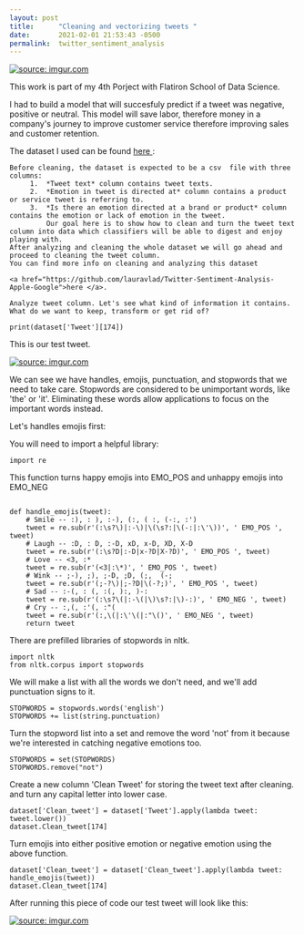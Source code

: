 ```yaml
---
layout: post
title:      "Cleaning and vectorizing tweets "
date:       2021-02-01 21:53:43 -0500
permalink:  twitter_sentiment_analysis
---
```



<a href="https://imgur.com/0FZrIy7"><img src="https://i.imgur.com/0FZrIy7.png" title="source: imgur.com" /></a>

This work is part of my 4th Porject with Flatiron School of Data Science.

I had to build a model that will succesfuly predict if a tweet was negative, positive or neutral.
This model will save labor, therefore money in a company's journey to improve customer service therefore improving sales and customer retention.

  The dataset I used can be found 
	<a href="https://data.world/crowdflower/brands-and-product-emotions">here </a>:
	
	Before cleaning, the dataset is expected to be a csv  file with three columns:
         1.  *Tweet text* column contains tweet texts.
         2.  *Emotion in tweet is directed at* column contains a product or service tweet is referring to.
         3.  *Is there an emotion directed at a brand or product* column contains the emotion or lack of emotion in the tweet.
             Our goal here is to show how to clean and turn the tweet text column into data which classifiers will be able to digest and enjoy playing with. 
	After analyzing and cleaning the whole dataset we will go ahead and proceed to cleaning the tweet column.
	You can find more info on cleaning and analyzing this dataset  
	
	<a href="https://github.com/lauravlad/Twitter-Sentiment-Analysis-Apple-Google">here </a>.
	
	Analyze tweet column. Let's see what kind of information it contains. What do we want to keep, transform or get rid of? 
	
`print(dataset['Tweet'][174])`

This is our test tweet. 

<a href="https://imgur.com/4uqxFbE"><img src="https://i.imgur.com/4uqxFbE.png" title="source: imgur.com" /></a>

We can see we have handles, emojis, punctuation, and stopwords that we need to take care.
Stopwords are considered to be unimportant words, like 'the' or 'it'. Eliminating these words allow applications to focus on the important words instead.

Let's handles emojis first:

You will need to import a helpful library:


`import re`


This function turns happy emojis into EMO_POS and unhappy emojis into EMO_NEG

```

def handle_emojis(tweet):
    # Smile -- :), : ), :-), (:, ( :, (-:, :')
    tweet = re.sub(r'(:\s?\)|:-\)|\(\s?:|\(-:|:\'\))', ' EMO_POS ', tweet)
    # Laugh -- :D, : D, :-D, xD, x-D, XD, X-D
    tweet = re.sub(r'(:\s?D|:-D|x-?D|X-?D)', ' EMO_POS ', tweet)
    # Love -- <3, :*
    tweet = re.sub(r'(<3|:\*)', ' EMO_POS ', tweet)
    # Wink -- ;-), ;), ;-D, ;D, (;,  (-;
    tweet = re.sub(r'(;-?\)|;-?D|\(-?;)', ' EMO_POS ', tweet)
    # Sad -- :-(, : (, :(, ):, )-:
    tweet = re.sub(r'(:\s?\(|:-\(|\)\s?:|\)-:)', ' EMO_NEG ', tweet)
    # Cry -- :,(, :'(, :"(
    tweet = re.sub(r'(:,\(|:\'\(|:"\()', ' EMO_NEG ', tweet)
    return tweet
```


There are prefilled libraries of stopwords in nltk.


```
import nltk
from nltk.corpus import stopwords
```

We will make a list with all the words we don't need, and we'll add punctuation signs to it.

```
STOPWORDS = stopwords.words('english')
STOPWORDS += list(string.punctuation) 
```


Turn the stopword list into a set and remove the word 'not' from it because we're interested in catching negative emotions too.

```
STOPWORDS = set(STOPWORDS)
STOPWORDS.remove("not")
```


Create a new column 'Clean Tweet' for storing the tweet text after cleaning. and turn any capital letter into lower case.

```
dataset['Clean_tweet'] = dataset['Tweet'].apply(lambda tweet: tweet.lower())
dataset.Clean_tweet[174]
```


Turn emojis into either positive emotion or negative emotion using the above function. 


```
dataset['Clean_tweet'] = dataset['Clean_tweet'].apply(lambda tweet: handle_emojis(tweet))
dataset.Clean_tweet[174] 
```

After running this piece of code our test tweet will look like this:

<a href="https://imgur.com/vdl4fUZ"><img src="https://i.imgur.com/vdl4fUZ.png" title="source: imgur.com" /></a>

 


	












	 


